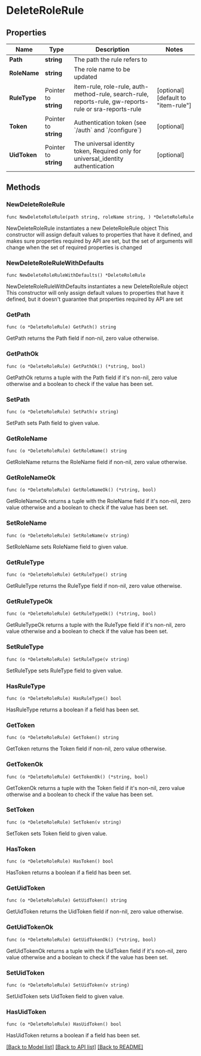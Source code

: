 # DeleteRoleRule

## Properties

Name | Type | Description | Notes
------------ | ------------- | ------------- | -------------
**Path** | **string** | The path the rule refers to | 
**RoleName** | **string** | The role name to be updated | 
**RuleType** | Pointer to **string** | item-rule, role-rule, auth-method-rule, search-rule, reports-rule, gw-reports-rule or sra-reports-rule | [optional] [default to "item-rule"]
**Token** | Pointer to **string** | Authentication token (see &#x60;/auth&#x60; and &#x60;/configure&#x60;) | [optional] 
**UidToken** | Pointer to **string** | The universal identity token, Required only for universal_identity authentication | [optional] 

## Methods

### NewDeleteRoleRule

`func NewDeleteRoleRule(path string, roleName string, ) *DeleteRoleRule`

NewDeleteRoleRule instantiates a new DeleteRoleRule object
This constructor will assign default values to properties that have it defined,
and makes sure properties required by API are set, but the set of arguments
will change when the set of required properties is changed

### NewDeleteRoleRuleWithDefaults

`func NewDeleteRoleRuleWithDefaults() *DeleteRoleRule`

NewDeleteRoleRuleWithDefaults instantiates a new DeleteRoleRule object
This constructor will only assign default values to properties that have it defined,
but it doesn't guarantee that properties required by API are set

### GetPath

`func (o *DeleteRoleRule) GetPath() string`

GetPath returns the Path field if non-nil, zero value otherwise.

### GetPathOk

`func (o *DeleteRoleRule) GetPathOk() (*string, bool)`

GetPathOk returns a tuple with the Path field if it's non-nil, zero value otherwise
and a boolean to check if the value has been set.

### SetPath

`func (o *DeleteRoleRule) SetPath(v string)`

SetPath sets Path field to given value.


### GetRoleName

`func (o *DeleteRoleRule) GetRoleName() string`

GetRoleName returns the RoleName field if non-nil, zero value otherwise.

### GetRoleNameOk

`func (o *DeleteRoleRule) GetRoleNameOk() (*string, bool)`

GetRoleNameOk returns a tuple with the RoleName field if it's non-nil, zero value otherwise
and a boolean to check if the value has been set.

### SetRoleName

`func (o *DeleteRoleRule) SetRoleName(v string)`

SetRoleName sets RoleName field to given value.


### GetRuleType

`func (o *DeleteRoleRule) GetRuleType() string`

GetRuleType returns the RuleType field if non-nil, zero value otherwise.

### GetRuleTypeOk

`func (o *DeleteRoleRule) GetRuleTypeOk() (*string, bool)`

GetRuleTypeOk returns a tuple with the RuleType field if it's non-nil, zero value otherwise
and a boolean to check if the value has been set.

### SetRuleType

`func (o *DeleteRoleRule) SetRuleType(v string)`

SetRuleType sets RuleType field to given value.

### HasRuleType

`func (o *DeleteRoleRule) HasRuleType() bool`

HasRuleType returns a boolean if a field has been set.

### GetToken

`func (o *DeleteRoleRule) GetToken() string`

GetToken returns the Token field if non-nil, zero value otherwise.

### GetTokenOk

`func (o *DeleteRoleRule) GetTokenOk() (*string, bool)`

GetTokenOk returns a tuple with the Token field if it's non-nil, zero value otherwise
and a boolean to check if the value has been set.

### SetToken

`func (o *DeleteRoleRule) SetToken(v string)`

SetToken sets Token field to given value.

### HasToken

`func (o *DeleteRoleRule) HasToken() bool`

HasToken returns a boolean if a field has been set.

### GetUidToken

`func (o *DeleteRoleRule) GetUidToken() string`

GetUidToken returns the UidToken field if non-nil, zero value otherwise.

### GetUidTokenOk

`func (o *DeleteRoleRule) GetUidTokenOk() (*string, bool)`

GetUidTokenOk returns a tuple with the UidToken field if it's non-nil, zero value otherwise
and a boolean to check if the value has been set.

### SetUidToken

`func (o *DeleteRoleRule) SetUidToken(v string)`

SetUidToken sets UidToken field to given value.

### HasUidToken

`func (o *DeleteRoleRule) HasUidToken() bool`

HasUidToken returns a boolean if a field has been set.


[[Back to Model list]](../README.md#documentation-for-models) [[Back to API list]](../README.md#documentation-for-api-endpoints) [[Back to README]](../README.md)


